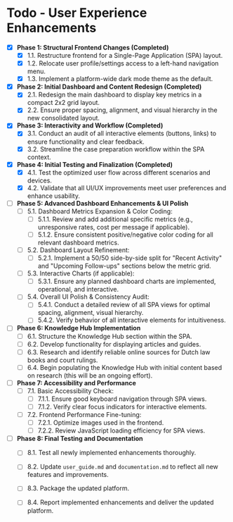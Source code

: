 # Todo - User Experience Enhancements

- [X] **Phase 1: Structural Frontend Changes (Completed)**
    - [X] 1.1. Restructure frontend for a Single-Page Application (SPA) layout.
    - [X] 1.2. Relocate user profile/settings access to a left-hand navigation menu.
    - [X] 1.3. Implement a platform-wide dark mode theme as the default.

- [X] **Phase 2: Initial Dashboard and Content Redesign (Completed)**
    - [X] 2.1. Redesign the main dashboard to display key metrics in a compact 2x2 grid layout.
    - [X] 2.2. Ensure proper spacing, alignment, and visual hierarchy in the new consolidated layout.

- [X] **Phase 3: Interactivity and Workflow (Completed)**
    - [X] 3.1. Conduct an audit of all interactive elements (buttons, links) to ensure functionality and clear feedback.
    - [X] 3.2. Streamline the case preparation workflow within the SPA context.

- [X] **Phase 4: Initial Testing and Finalization (Completed)**
    - [X] 4.1. Test the optimized user flow across different scenarios and devices.
    - [X] 4.2. Validate that all UI/UX improvements meet user preferences and enhance usability.

- [ ] **Phase 5: Advanced Dashboard Enhancements & UI Polish**
    - [ ] 5.1. Dashboard Metrics Expansion & Color Coding:
        - [ ] 5.1.1. Review and add additional specific metrics (e.g., unresponsive rates, cost per message if applicable).
        - [ ] 5.1.2. Ensure consistent positive/negative color coding for all relevant dashboard metrics.
    - [ ] 5.2. Dashboard Layout Refinement:
        - [ ] 5.2.1. Implement a 50/50 side-by-side split for "Recent Activity" and "Upcoming Follow-ups" sections below the metric grid.
    - [ ] 5.3. Interactive Charts (if applicable):
        - [ ] 5.3.1. Ensure any planned dashboard charts are implemented, operational, and interactive.
    - [ ] 5.4. Overall UI Polish & Consistency Audit:
        - [ ] 5.4.1. Conduct a detailed review of all SPA views for optimal spacing, alignment, visual hierarchy.
        - [ ] 5.4.2. Verify behavior of all interactive elements for intuitiveness.

- [ ] **Phase 6: Knowledge Hub Implementation**
    - [ ] 6.1. Structure the Knowledge Hub section within the SPA.
    - [ ] 6.2. Develop functionality for displaying articles and guides.
    - [ ] 6.3. Research and identify reliable online sources for Dutch law books and court rulings.
    - [ ] 6.4. Begin populating the Knowledge Hub with initial content based on research (this will be an ongoing effort).

- [ ] **Phase 7: Accessibility and Performance**
    - [ ] 7.1. Basic Accessibility Check:
        - [ ] 7.1.1. Ensure good keyboard navigation through SPA views.
        - [ ] 7.1.2. Verify clear focus indicators for interactive elements.
    - [ ] 7.2. Frontend Performance Fine-tuning:
        - [ ] 7.2.1. Optimize images used in the frontend.
        - [ ] 7.2.2. Review JavaScript loading efficiency for SPA views.

- [ ] **Phase 8: Final Testing and Documentation**
    - [ ] 8.1. Test all newly implemented enhancements thoroughly.
    - [ ] 8.2. Update `user_guide.md` and `documentation.md` to reflect all new features and improvements.
    - [ ] 8.3. Package the updated platform.
    - [ ] 8.4. Report implemented enhancements and deliver the updated platform.

